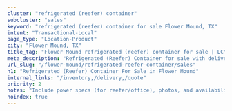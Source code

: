 ```yaml
---
cluster: "refrigerated (reefer) container"
subcluster: "sales"
keyword: "refrigerated (reefer) container for sale Flower Mound, TX"
intent: "Transactional-Local"
page_type: "Location-Product"
city: "Flower Mound, TX"
title_tag: "Flower Mound refrigerated (reefer) container for sale | LC"
meta_description: "Refrigerated (Reefer) Container for sale with delivery in Flower Mound, TX. LC Container — local Since 2003. Get pricing today."
url_slug: "/flower-mound/refrigerated-reefer-container/sales"
h1: "Refrigerated (Reefer) Container For Sale in Flower Mound"
internal_links: "/inventory,/delivery,/quote"
priority: 2
notes: "Include power specs (for reefer/office), photos, and availability."
noindex: true
---
```


<!-- TODO: Add unique city/inventory copy, images, and internal links here. -->
